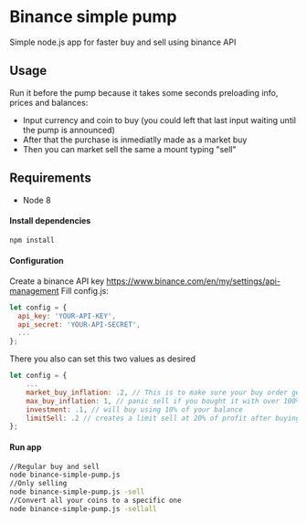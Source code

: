 # Binance simple pump
Simple node.js app for faster buy and sell using binance API

## Usage
Run it before the pump because it takes some seconds preloading info, prices and balances: 
- Input currency and coin to buy (you could left that last input waiting until the pump is announced)
- After that the purchase is inmediatlly made as a market buy
- Then you can market sell the same a mount typing "sell"

## Requirements

* Node 8

#### Install dependencies
```bash
npm install
```

#### Configuration

Create a binance API key
https://www.binance.com/en/my/settings/api-management
Fill config.js:
```js
let config = {
  api_key: 'YOUR-API-KEY',
  api_secret: 'YOUR-API-SECRET',
  ...
};
```

There you also can set this two values as desired
```js
let config = {
    ...
    market_buy_inflation: .2, // This is to make sure your buy order gets in. Sets the market buy to current price + inflation percentage
    max_buy_inflation: 1, // panic sell if you bought it with over 100% inflation
    investment: .1, // will buy using 10% of your balance
    limitSell: .2 // creates a limit sell at 20% of profit after buying
};
```


#### Run app
```bash
//Regular buy and sell
node binance-simple-pump.js  
//Only selling 
node binance-simple-pump.js -sell
//Convert all your coins to a specific one
node binance-simple-pump.js -sellall
```
